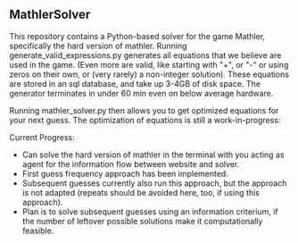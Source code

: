 ## MathlerSolver

This repository contains a Python-based solver for the game Mathler, specifically the hard version of mathler. Running generate_valid_expressions.py generates all equations that we believe are used in the game. (Even more are valid, like starting with "+", or "-" or using zeros on their own, or (very rarely) a non-integer solution). These equations are stored in an sql database, and take up 3-4GB of disk space. The generator terminates in under 60 min even on below average hardware.

Running mathler_solver.py then allows you to get optimized equations for your next guess. The optimization of equations is still a work-in-progress:

Current Progress:
- Can solve the hard version of mathler in the terminal with you acting as agent for the information flow between website and solver. 
- First guess frequency approach has been implemented.
- Subsequent guesses currently also run this approach, but the approach is not adapted (repeats should be avoided here, too, if using this approach).
- Plan is to solve subsequent guesses using an information criterium, if the number of leftover possible solutions make it computationally feasible.

